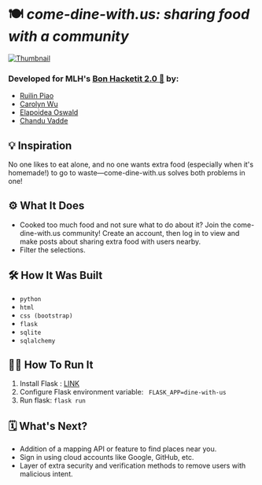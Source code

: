 # 🍽️ *come-dine-with.us: sharing food with a community*

[![Thumbnail](https://github.com/piaoruilin/come-dine-with.us/raw/main/static/dine-with-us.gif)](https://devpost.com/software/come-dine-with-us)

### Developed for MLH's [Bon Hacketit 2.0 🍲](https://bonhacketittwo.devpost.com/) by:
- [Ruilin Piao](https://github.com/piaoruilin)
- [Carolyn Wu](https://github.com/cw118)
- [Elapoidea Oswald](https://github.com/Elapoidea)
- [Chandu Vadde](https://github.com/Chandu2000)

## 💡 **Inspiration**
No one likes to eat alone, and no one wants extra food (especially when it's homemade!) to go to waste—come-dine-with.us solves both problems in one!

## ⚙️ **What It Does**
* Cooked too much food and not sure what to do about it? Join the come-dine-with.us community! 
Create an account, then log in to view and make posts about sharing extra food with users nearby.
* Filter the selections.

## 🛠 **How It Was Built**
* `python`
* `html`
* `css (bootstrap)`
* `flask`
* `sqlite`
* `sqlalchemy`

## 🏃🏻 **How To Run It**
1. Install Flask : [LINK](https://flask.palletsprojects.com/en/2.0.x/quickstart/)
2. Configure Flask environment variable: ``` FLASK_APP=dine-with-us```
3. Run flask: ``` flask run ```

## 🗓 **What's Next?**
* Addition of a mapping API or feature to find places near you.
* Sign in using cloud accounts like Google, GitHub, etc.
* Layer of extra security and verification methods to remove users with malicious intent.